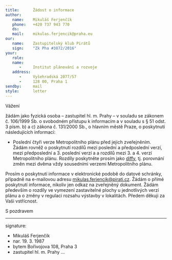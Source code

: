 ```yaml
---
title:      Žádost o informace
author:
   name:    Mikuláš Ferjenčík
   phone:   +420 737 943 770
   ds:      
   mail:    mikulas.ferjencik@praha.eu
our:
   name:    Zastupitelský klub Pirátů
   sign:    "Zk Pha #3872/2016"
your:
   role:    
   name:    
      -     Institut plánování a rozvoje
   address:
      -     Vyšehradská 2077/57
      -     128 00, Praha 1
sendby:     mail
style:      letter
---
```


Vážení

žádám jako fyzická osoba – zastupitel hl. m. Prahy – v souladu se zákonem č. 106/1999 Sb. o svobodném přístupu k informacím a v souladu s § 51 odst. 3 písm. b) a c) zákona č. 131/2000 Sb., o hlavním městě Praze, o poskytnutí následujících informací:

* Poslední čtyři verze Metropolitního plánu před jejich zveřejněním. Žádám rovněž o poskytnutí rozdílů mezi poslední a předposlední verzí, mezi předposlední a 3. poslední verzí a a rozdílů mezi 3. a 4. verzí Metropolitního plánu. Rozdíly poskytněte prosím jako [diffy](https://cs.wikipedia.org/wiki/Diff), tj. porovnání změn mezi dvěma vždy sousedními verzemi Metropolitního plánu. 

Prosím o poskytnutí informace v elektronické podobě do datové schránky, případně na e-mailovou adresu mikulas.ferjencik@pirati.cz. Žádám o přímé poskytnutí informace, nikoliv jen odkaz na zveřejněný dokument. Žádám především o rozdíly ve vymezení zastavitelné plochy u jednotlivých verzí plánu a o změny v regulaci rozsahu výstavby v lokalitách. Předem děkuji za Vaši vstřícnost.

S pozdravem

---
signature:
  - Mikuláš Ferjenčík
  - nar. 19. 3. 1987
  - bytem Bořivojova 108, Praha 3
  - zastupitel hl. m. Prahy
...
